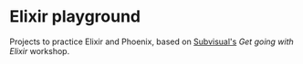 # Elixir playground

Projects to practice Elixir and Phoenix, based on [Subvisual's](subvisual.com) _Get going with Elixir_ workshop.
